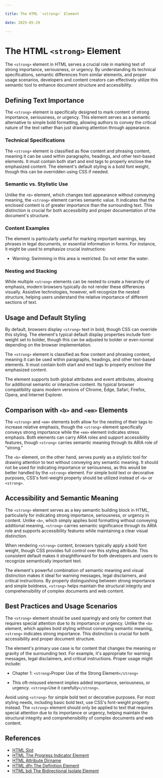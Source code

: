 ```yaml
---

title: The HTML `<strong>` Element

date: 2025-05-29

---
```



# The HTML `<strong>` Element

The `<strong>` element in HTML serves a crucial role in marking text of strong importance, seriousness, or urgency. By understanding its technical specifications, semantic differences from similar elements, and proper usage scenarios, developers and content creators can effectively utilize this semantic tool to enhance document structure and accessibility.


## Defining Text Importance

The `<strong>` element is specifically designed to mark content of strong importance, seriousness, or urgency. This element serves as a semantic alternative to simple bold formatting, allowing authors to convey the critical nature of the text rather than just drawing attention through appearance.


### Technical Specifications

The `<strong>` element is classified as flow content and phrasing content, meaning it can be used within paragraphs, headings, and other text-based elements. It must contain both start and end tags to properly enclose the emphasized content. The element's default styling is a bold font weight, though this can be overridden using CSS if needed.


### Semantic vs. Stylistic Use

Unlike the `<b>` element, which changes text appearance without conveying meaning, the `<strong>` element carries semantic value. It indicates that the enclosed content is of greater importance than the surrounding text. This distinction is crucial for both accessibility and proper documentation of the document's structure.


### Content Examples

The element is particularly useful for marking important warnings, key phrases in legal documents, or essential information in forms. For instance, it might be used to emphasize crucial instructions:

- Warning: Swimming in this area is restricted. Do not enter the water.


### Nesting and Stacking

While multiple `<strong>` elements can be nested to create a hierarchy of emphasis, modern browsers typically do not render these differences visually. Assistive technologies, however, will recognize the nested structure, helping users understand the relative importance of different sections of text.


## Usage and Default Styling

By default, browsers display `<strong>` text in bold, though CSS can override this styling. The element's typical default display properties include font-weight set to bolder, though this can be adjusted to bolder or even normal depending on the browser implementation.

The `<strong>` element is classified as flow content and phrasing content, meaning it can be used within paragraphs, headings, and other text-based elements. It must contain both start and end tags to properly enclose the emphasized content.

The element supports both global attributes and event attributes, allowing for additional semantic or interactive content. Its typical browser compatibility spans modern versions of Chrome, Edge, Safari, Firefox, Opera, and Internet Explorer.


## Comparison with `<b>` and `<em>` Elements

The `<strong>` and `<em>` elements both allow for the nesting of their tags to increase relative emphasis, though the `<strong>` element specifically conveys strong importance while the `<em>` element indicates stress emphasis. Both elements can carry ARIA roles and support accessibility features, though `<strong>` carries semantic meaning through its ARIA role of "strong."

The `<b>` element, on the other hand, serves purely as a stylistic tool for drawing attention to text without conveying any semantic meaning. It should not be used for indicating importance or seriousness, as this would be better handled by the `<strong>` element. For simple bold text or decorative purposes, CSS's font-weight property should be utilized instead of `<b>` or `<strong>`.


## Accessibility and Semantic Meaning

The `<strong>` element serves as a key semantic building block in HTML, particularly for indicating strong importance, seriousness, or urgency in content. Unlike `<b>`, which simply applies bold formatting without conveying additional meaning, `<strong>` carries semantic significance through its ARIA role and supports accessibility features while maintaining a clear visual distinction.

When rendering `<strong>` content, browsers typically apply a bold font weight, though CSS provides full control over this styling attribute. This consistent default makes it straightforward for both developers and users to recognize semantically important text.

The element's powerful combination of semantic meaning and visual distinction makes it ideal for warning messages, legal disclaimers, and critical instructions. By properly distinguishing between strong importance and simple boldness, `<strong>` helps maintain the structural integrity and comprehensibility of complex documents and web content.


## Best Practices and Usage Scenarios

The `<strong>` element should be used sparingly and only for content that requires special attention due to its importance or urgency. Unlike the `<b>` element, which applies bold styling without conveying semantic meaning, `<strong>` indicates strong importance. This distinction is crucial for both accessibility and proper document structure.

The element's primary use case is for content that changes the meaning or gravity of the surrounding text. For example, it's appropriate for warning messages, legal disclaimers, and critical instructions. Proper usage might include:

- Chapter 1: `<strong>`Proper Use of the Strong Element`</strong>`

- This oft-misused element implies added importance, seriousness, or urgency. `<strong>`Use it carefully`</strong>`.

Avoid using `<strong>` for simple bold text or decorative purposes. For most styling needs, including basic bold text, use CSS's font-weight property instead. The `<strong>` element should only be applied to text that requires special attention due to its importance or urgency, helping maintain the structural integrity and comprehensibility of complex documents and web content.

## References

- [HTML Slot](https://github.com/serpuniversity/learn/blob/main/html/HTML%20Slot.md)
- [HTML The Progress Indicator Element](https://github.com/serpuniversity/learn/blob/main/html/HTML%20The%20Progress%20Indicator%20Element.md)
- [HTML Attribute Dirname](https://github.com/serpuniversity/learn/blob/main/html/HTML%20Attribute%20Dirname.md)
- [HTML dfn The Definition Element](https://github.com/serpuniversity/learn/blob/main/html/HTML%20dfn%20The%20Definition%20Element.md)
- [HTML bdi The Bidirectional Isolate Element](https://github.com/serpuniversity/learn/blob/main/html/HTML%20bdi%20The%20Bidirectional%20Isolate%20Element.md)